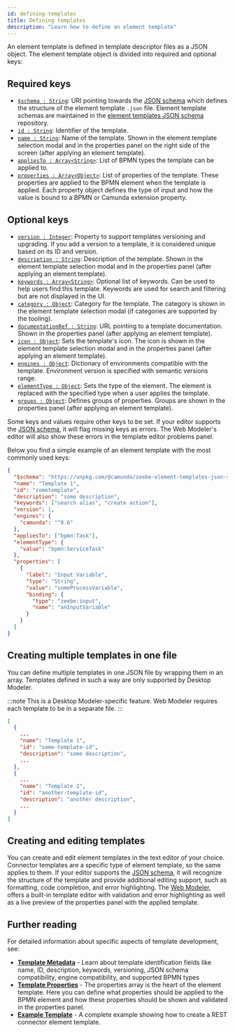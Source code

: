 ```yaml
---
id: defining-templates
title: Defining templates
description: "Learn how to define an element template"
---
```


An element template is defined in template descriptor files as a JSON object.
The element template object is divided into required and optional keys:

## Required keys

- [`$schema : String`](./template-metadata.md#validation-schema): URI pointing towards the [JSON schema](https://json-schema.org/) which defines the structure of the element template `.json` file. Element template schemas are maintained in the [element templates JSON schema](https://github.com/camunda/element-templates-json-schema) repository.
- [`id : String`](./template-metadata.md#identification-id-and-version): Identifier of the template.
- [`name : String`](./template-metadata.md#discoverability-name-description-keywords-icon-documentationref-and-category): Name of the template. Shown in the element template selection modal and in the properties panel on the right side of the screen (after applying an element template).
- [`appliesTo : Array<String>`](./template-metadata.md#supported-bpmn-types-appliesto-and-elementtype): List of BPMN types the template can be applied to.
- [`properties : Array<Object>`](./template-properties.md): List of properties of the template. These properties are applied to the BPMN element when the template is applied. Each property object defines the type of input and how the value is bound to a BPMN or Camunda extension property.

## Optional keys

- [`version : Integer`](./template-metadata.md#identification-id-and-version): Property to support templates versioning and upgrading. If you add a version to a template, it is considered unique based on its ID and version.
- [`description : String`](./template-metadata.md#discoverability-name-description-keywords-icon-documentationref-and-category): Description of the template. Shown in the element template selection modal and in the properties panel (after applying an element template).
- [`keywords : Array<String>`](./template-metadata.md#discoverability-name-description-keywords-icon-documentationref-and-category): Optional list of keywords. Can be used to help users find this template. Keywords are used for search and filtering but are not displayed in the UI.
- [`category : Object`](./template-metadata.md#discoverability-name-description-keywords-icon-documentationref-and-category): Category for the template. The category is shown in the element template selection modal (if categories are supported by the tooling).
- [`documentationRef : String`](./template-metadata.md#discoverability-name-description-keywords-icon-documentationref-and-category): URL pointing to a template documentation. Shown in the properties panel (after applying an element template).
- [`icon : Object`](./template-metadata.md#discoverability-name-description-keywords-icon-documentationref-and-category): Sets the template's icon. The icon is shown in the element template selection modal and in the properties panel (after applying an element template).
- [`engines : Object`](./template-metadata.md#engine-compatibility-engines): Dictionary of environments compatible with the template. Environment version is specified with semantic versions range.
- [`elementType : Object`](./template-metadata.md#supported-bpmn-types-appliesto-and-elementtype): Sets the type of the element. The element is replaced with the specified type when a user applies the template.
- [`groups : Object`](./template-metadata.md#grouping-properties-groups): Defines groups of properties. Groups are shown in the properties panel (after applying an element template).

Some keys and values require other keys to be set. If your editor supports the [JSON schema](https://json-schema.org/), it will flag missing keys as errors.
The Web Modeler's editor will also show these errors in the template editor problems panel.

Below you find a simple example of an element template with the most commonly used keys:

```json
{
  "$schema": "https://unpkg.com/@camunda/zeebe-element-templates-json-schema/resources/schema.json",
  "name": "Template 1",
  "id": "sometemplate",
  "description": "some description",
  "keywords": ["search alias", "create action"],
  "version": 1,
  "engines": {
    "camunda": "^8.6"
  },
  "appliesTo": ["bpmn:Task"],
  "elementType": {
    "value": "bpmn:ServiceTask"
  },
  "properties": [
    {
      "label": "Input Variable",
      "type": "String",
      "value": "someProcessVariable",
      "binding": {
        "type": "zeebe:input",
        "name": "anInputVariable"
      }
    }
  ]
}
```

## Creating multiple templates in one file

You can define multiple templates in one JSON file by wrapping them in an array. Templates defined in such a way are only supported by Desktop Modeler.

:::note
This is a Desktop Modeler-specific feature. Web Modeler requires each template to be in a separate file.
:::

```json
[
  {
    ...
    "name": "Template 1",
    "id": "some-template-id",
    "description": "some description",
    ...
  },
  {
    ...
    "name": "Template 2",
    "id": "another-template-id",
    "description": "another description",
    ...
  }
]
```

## Creating and editing templates

You can create and edit element templates in the text editor of your choice.
Connector templates are a specific type of element template, so the same applies to them.
If your editor supports the [JSON schema](https://json-schema.org/), it will recognize the structure of the template and provide additional editing support, such as formatting, code completion, and error highlighting.
The [Web Modeler](/components/connectors/manage-connector-templates.md), offers a built-in template editor with validation and error highlighting as well as a live preview of the properties panel with the applied template.

## Further reading

For detailed information about specific aspects of template development, see:

- **[Template Metadata](./template-metadata.md)** - Learn about template identification fields like name, ID, description, keywords, versioning, JSON schema compatibility, engine compatibility, and supported BPMN types
- **[Template Properties](./template-properties.md)** - The properties array is the heart of the element template. Here you can define what properties should be applied to the BPMN element and how these properties should be shown and validated in the properties panel.
- **[Example Template](./template-example.md)** - A complete example showing how to create a REST connector element template.
